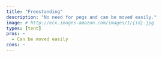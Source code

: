 ```yaml
---
title: "Freestanding"
description: "No need for pegs and can be moved easily."
image: # http://ecx.images-amazon.com/images/I/{id}.jpg
types: [tent]
pros: ~
  - Can be moved easily
cons: ~
---
```

